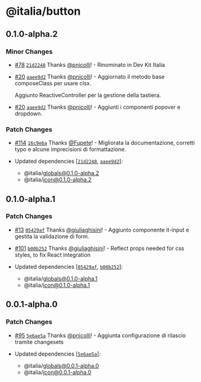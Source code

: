 # @italia/button

## 0.1.0-alpha.2

### Minor Changes

- [#78](https://github.com/italia/dev-kit-italia/pull/78) [`21d2248`](https://github.com/italia/dev-kit-italia/commit/21d22487a1a0df53243b74649259d9a1a371b03b) Thanks [@pnicolli](https://github.com/pnicolli)! - Rinominato in Dev Kit Italia

- [#20](https://github.com/italia/dev-kit-italia/pull/20) [`aaee9d2`](https://github.com/italia/dev-kit-italia/commit/aaee9d239947841503c728b93bda29a7446bfee0) Thanks [@pnicolli](https://github.com/pnicolli)! - Aggiornato il metodo base composeClass per usare clsx.

  Aggiunto ReactiveController per la gestione della tastiera.

- [#20](https://github.com/italia/dev-kit-italia/pull/20) [`aaee9d2`](https://github.com/italia/dev-kit-italia/commit/aaee9d239947841503c728b93bda29a7446bfee0) Thanks [@pnicolli](https://github.com/pnicolli)! - Aggiunti i componenti popover e dropdown.

### Patch Changes

- [#114](https://github.com/italia/dev-kit-italia/pull/114) [`16c9e6a`](https://github.com/italia/dev-kit-italia/commit/16c9e6ac28f624e7aff6759e0927083bac6b147a) Thanks [@Fupete](https://github.com/Fupete)! - Migliorata la documentazione, corretti typo e alcune imprecisioni di formattazione.

- Updated dependencies [[`21d2248`](https://github.com/italia/dev-kit-italia/commit/21d22487a1a0df53243b74649259d9a1a371b03b), [`aaee9d2`](https://github.com/italia/dev-kit-italia/commit/aaee9d239947841503c728b93bda29a7446bfee0)]:
  - @italia/globals@0.1.0-alpha.2
  - @italia/icon@0.1.0-alpha.2

## 0.1.0-alpha.1

### Patch Changes

- [#13](https://github.com/italia/dev-kit-italia/pull/13) [`05429af`](https://github.com/italia/dev-kit-italia/commit/05429af9465b4af9b8301fc60691263dffcc00d7) Thanks [@giuliaghisini](https://github.com/giuliaghisini)! - Aggiunto componente it-input e gestita la validazione di form.

- [#101](https://github.com/italia/dev-kit-italia/pull/101) [`b00b252`](https://github.com/italia/dev-kit-italia/commit/b00b252d12958a8bbbb1627c14a00a0ea704f96f) Thanks [@giuliaghisini](https://github.com/giuliaghisini)! - Reflect props needed for css styles, to fix React integration

- Updated dependencies [[`05429af`](https://github.com/italia/dev-kit-italia/commit/05429af9465b4af9b8301fc60691263dffcc00d7), [`b00b252`](https://github.com/italia/dev-kit-italia/commit/b00b252d12958a8bbbb1627c14a00a0ea704f96f)]:
  - @italia/globals@0.1.0-alpha.1
  - @italia/icon@0.1.0-alpha.1

## 0.0.1-alpha.0

### Patch Changes

- [#95](https://github.com/italia/dev-kit-italia/pull/95) [`5e6ae5a`](https://github.com/italia/dev-kit-italia/commit/5e6ae5ae7ef1aad2c6e7871d91b4aec94ee5a6c3) Thanks [@pnicolli](https://github.com/pnicolli)! - Aggiunta configurazione di rilascio tramite changesets

- Updated dependencies [[`5e6ae5a`](https://github.com/italia/dev-kit-italia/commit/5e6ae5ae7ef1aad2c6e7871d91b4aec94ee5a6c3)]:
  - @italia/globals@0.0.1-alpha.0
  - @italia/icon@0.0.1-alpha.0
